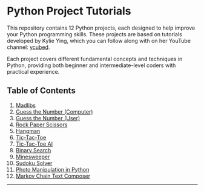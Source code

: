 # Python Project Tutorials

This repository contains 12 Python projects, each designed to help improve your Python programming skills. These projects are based on tutorials developed by Kylie Ying, which you can follow along with on her YouTube channel: [ycubed](https://www.youtube.com/c/ycubed).

Each project covers different fundamental concepts and techniques in Python, providing both beginner and intermediate-level coders with practical experience.

## Table of Contents

1. [Madlibs](#Madlibs)
2. [Guess the Number (Computer)](#2-guess-the-number-computer)
3. [Guess the Number (User)](#3-guess-the-number-user)
4. [Rock Paper Scissors](#4-rock-paper-scissors)
5. [Hangman](#5-hangman)
6. [Tic-Tac-Toe](#6-tic-tac-toe)
7. [Tic-Tac-Toe AI](#7-tic-tac-toe-ai)
8. [Binary Search](#8-binary-search)
9. [Minesweeper](#9-minesweeper)
10. [Sudoku Solver](#10-sudoku-solver)
11. [Photo Manipulation in Python](#11-photo-manipulation-in-python)
12. [Markov Chain Text Composer](#12-markov-chain-text-composer)

---
